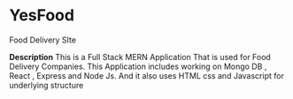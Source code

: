 # YesFood
Food Delivery SIte


**Description**
This is a Full Stack MERN Application That is used for Food Delivery Companies.
This Application includes working on Mongo DB , React , Express and Node Js.
And it also uses HTML css and Javascript for underlying structure

